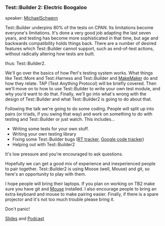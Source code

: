 ### Test::Builder 2: Electric Boogaloo

speaker: [MichaelSchwern](/MichaelSchwern)

Test::Builder underpins 80% of the tests on CPAN.  Its limitations become everyone's limitations. It's done a very good job adapting the last seven years, and testing has become more sophisticated in that time, but age and backwards compatibility holds things back. There are a number of desired features which Test::Builder cannot support, such as end-of-test actions, without radically altering how tests are built.

thus: Test::Builder2.

We'll go over the basics of how Perl's testing system works.  What things like Test::More and Test::Harness and Test::Builder and [MakeMaker](/MakeMaker) do and how they relate.  TAP (Test Anything Protocol) will be briefly covered.  Then we'll move on to how to use Test::Builder to write your own test module, and why you'd want to do that.  Finally, we'll go into what's wrong with the design of Test::Builder and what Test::Builder2 is going to do about that.

Following the talk we're going to do some coding.  People will split up into pairs (or triads, if you swing that way) and work on something to do with testing and Test::Builder or just watch.  This includes...

* Writing some tests for your own stuff.
* Writing your own testing library
* Fixing some Test::Builder bugs ([RT tracker](http://search.cpan.org/~mschwern/Test-Simple-0.86/), [Google code tracker](http://code.google.com/p/test-more/issues/list))
* Helping out with Test::Builder2

It's low pressure and you're encouraged to ask questions.

Hopefully we can get a good mix of experience and inexperienced people to pair together.  Test::Builder2 is using Moose (well, Mouse) and git, so here's an opportunity to play with them.

I hope people will bring their laptops.  If you plan on working on TB2 make sure you have git and [Mouse](http://search.cpan.org/dist/Mouse) installed.  I also encourage people to bring an extra keyboard and mouse to make pairing easier.  Finally, if there is a spare projector and it's not too much trouble please bring it.

Don't panic!

[Slides](http://schwern.org/talks/TB2.pdf) and [Podcast](http://pdxpm.podasp.com/archive.html)
